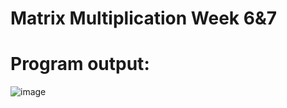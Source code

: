 # Matrix Multiplication Week 6&7

# Program output:

![image](https://github.com/user-attachments/assets/3f278a0a-5964-4754-9a31-3a23b8a81266)



 
